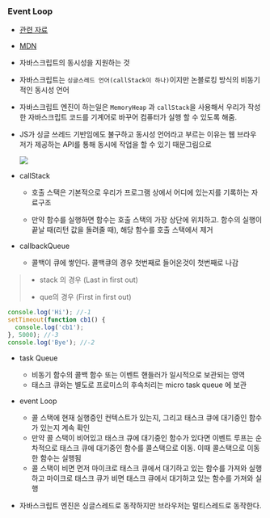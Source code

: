 ### **Event Loop**

- <a href="https://meetup.toast.com/posts/89">관련 자료</a>

- <a href="https://developer.mozilla.org/ko/docs/Web/JavaScript/EventLoop">MDN</a>

- 자바스크립트의 동시성을 지원하는 것
- 자바스크립트는 `싱글스레드 언어(callStack이 하나)`이지만 논블로킹 방식의 비동기적인 동시성 언어
- 자바스크립트 엔진이 하는일은 `MemoryHeap` 과 `callStack`을 사용해서 우리가 작성한 자바스크립트 코드를 기계어로 바꾸어 컴퓨터가 실행 할 수 있도록 해줌.
- JS가 싱글 쓰레드 기반임에도 불구하고 동시성 언어라고 부르는 이유는 웹 브라우저가 제공하는 API를 통해 동시에 작업을 할 수 있기 때문그림으로

  <img src="https://miro.medium.com/max/1024/1*4lHHyfEhVB0LnQ3HlhSs8g.png"/>

- callStack

  - 호출 스택은 기본적으로 우리가 프로그램 상에서 어디에 있는지를 기록하는 자료구조

  - 만약 함수를 실행하면 함수는 호출 스택의 가장 상단에 위치하고. 함수의 실행이 끝날 때(리턴 값을 돌려줄 때), 해당 함수를 호출 스택에서 제거

- callbackQueue

  - 콜백이 큐에 쌓인다. 콜백큐의 경우 첫번째로 들어온것이 첫번째로 나감

> - stack 의 경우 (Last in first out)
>
> - que의 경우 (First in first out)

```js
console.log('Hi'); //-1
setTimeout(function cb1() {
  console.log('cb1');
}, 5000); //-3
console.log('Bye'); //-2
```

- task Queue

  - 비동기 함수의 콜백 함수 또는 이벤트 핸들러가 일시적으로 보관되는 영역
  - 태스크 큐와는 별도로 프로미스의 후속처리는 micro task queue 에 보관

- event Loop

  - 콜 스택에 현재 실행중인 컨텍스트가 있는지, 그리고 태스크 큐에 대기중인 함수가 있는지 계속 확인
  - 만약 콜 스택이 비어있고 태스크 큐에 대기중인 함수가 있다면 이벤트 루프는 순차적으로 태스크 큐에 대기중인 함수를 콜스택으로 이동. 이때 콜스택으로 이동한 함수는 실행됨
  - 콜 스택이 비면 먼저 마이크로 태스크 큐에서 대기하고 있는 함수를 가져와 실행하고 마이크로 태스크 큐가 비면 태스크 큐에서 대기하고 있는 함수를 가져와 실행

- 자바스크립트 엔진은 싱글스레드로 동작하지만 브라우저는 멀티스레드로 동작한다.
